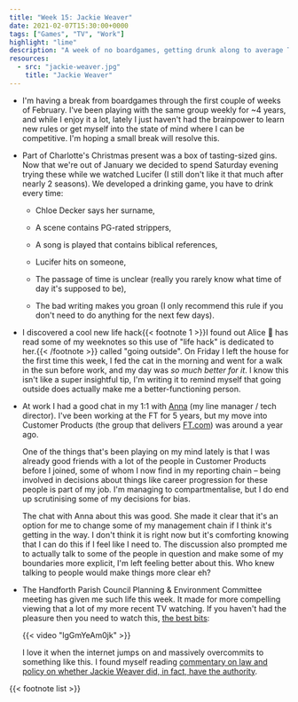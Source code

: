 ```yaml
---
title: "Week 15: Jackie Weaver"
date: 2021-02-07T15:30:00+0000
tags: ["Games", "TV", "Work"]
highlight: "lime"
description: "A week of no boardgames, getting drunk along to average TV, surprising life hacks, and the question on everybody's lips: did Jackie Weaver have the authority?"
resources:
  - src: "jackie-weaver.jpg"
    title: "Jackie Weaver"
---
```


  * I'm having a break from boardgames through the first couple of weeks of February. I've been playing with the same group weekly for ~4 years, and while I enjoy it a lot, lately I just haven't had the brainpower to learn new rules or get myself into the state of mind where I can be competitive. I'm hoping a small break will resolve this.

  * Part of Charlotte's Christmas present was a box of tasting-sized gins. Now that we're out of January we decided to spend Saturday evening trying these while we watched Lucifer (I still don't like it that much after nearly 2 seasons). We developed a drinking game, you have to drink every time:

    * Chloe Decker says her surname,

    * A scene contains PG-rated strippers,

    * A song is played that contains biblical references,

    * Lucifer hits on someone,

    * The passage of time is unclear (really you rarely know what time of day it's supposed to be),

    * The bad writing makes you groan (I only recommend this rule if you don't need to do anything for the next few days).

  * I discovered a cool new life hack{{< footnote 1 >}}I found out Alice :wave: has read some of my weeknotes so this use of "life hack" is dedicated to her.{{< /footnote >}} called "going outside". On Friday I left the house for the first time this week, I fed the cat in the morning and went for a walk in the sun before work, and my day was _so much better for it_. I know this isn't like a super insightful tip, I'm writing it to remind myself that going outside does actually make me a better-functioning person.

  * At work I had a good chat in my 1:1 with [Anna](https://www.annashipman.co.uk/) (my line manager / tech director). I've been working at the FT for 5 years, but my move into Customer Products (the group that delivers [FT.com](https://www.ft.com/)) was around a year ago.
  
    One of the things that's been playing on my mind lately is that I was already good friends with a lot of the people in Customer Products before I joined, some of whom I now find in my reporting chain – being involved in decisions about things like career progression for these people is part of my job. I'm managing to compartmentalise, but I do end up scrutinising some of my decisions for bias.

    The chat with Anna about this was good. She made it clear that it's an option for me to change some of my management chain if I think it's getting in the way. I don't think it is right now but it's comforting knowing that I can do this if I feel like I need to. The discussion also prompted me to actually talk to some of the people in question and make some of my boundaries more explicit, I'm left feeling better about this. Who knew talking to people would make things more clear eh?

  * The Handforth Parish Council Planning & Environment Committee meeting has given me such life this week. It made for more compelling viewing that a lot of my more recent TV watching. If you haven't had the pleasure then you need to watch this, [the best bits](https://youtu.be/lgGmYeAm0jk):

    {{< video "lgGmYeAm0jk" >}}

    I love it when the internet jumps on and massively overcommits to something like this. I found myself reading [commentary on law and policy on whether Jackie Weaver did, in fact, have the authority](https://davidallengreen.com/2021/02/did-jackie-weaver-have-the-authority-the-law-and-policy-of-that-handforth-parish-council-meeting/).

{{< footnote list >}}

